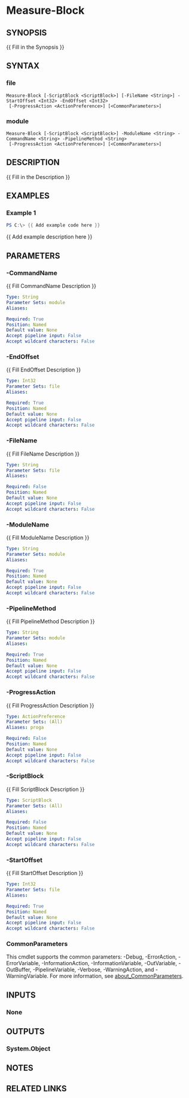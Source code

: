 ﻿---
external help file: PowerShellProTools.VSCode.dll-Help.xml
Module Name: PowerShellProTools.VSCode
online version:
schema: 2.0.0
---

# Measure-Block

## SYNOPSIS
{{ Fill in the Synopsis }}

## SYNTAX

### file
```
Measure-Block [-ScriptBlock <ScriptBlock>] [-FileName <String>] -StartOffset <Int32> -EndOffset <Int32>
 [-ProgressAction <ActionPreference>] [<CommonParameters>]
```

### module
```
Measure-Block [-ScriptBlock <ScriptBlock>] -ModuleName <String> -CommandName <String> -PipelineMethod <String>
 [-ProgressAction <ActionPreference>] [<CommonParameters>]
```

## DESCRIPTION
{{ Fill in the Description }}

## EXAMPLES

### Example 1
```powershell
PS C:\> {{ Add example code here }}
```

{{ Add example description here }}

## PARAMETERS

### -CommandName
{{ Fill CommandName Description }}

```yaml
Type: String
Parameter Sets: module
Aliases:

Required: True
Position: Named
Default value: None
Accept pipeline input: False
Accept wildcard characters: False
```

### -EndOffset
{{ Fill EndOffset Description }}

```yaml
Type: Int32
Parameter Sets: file
Aliases:

Required: True
Position: Named
Default value: None
Accept pipeline input: False
Accept wildcard characters: False
```

### -FileName
{{ Fill FileName Description }}

```yaml
Type: String
Parameter Sets: file
Aliases:

Required: False
Position: Named
Default value: None
Accept pipeline input: False
Accept wildcard characters: False
```

### -ModuleName
{{ Fill ModuleName Description }}

```yaml
Type: String
Parameter Sets: module
Aliases:

Required: True
Position: Named
Default value: None
Accept pipeline input: False
Accept wildcard characters: False
```

### -PipelineMethod
{{ Fill PipelineMethod Description }}

```yaml
Type: String
Parameter Sets: module
Aliases:

Required: True
Position: Named
Default value: None
Accept pipeline input: False
Accept wildcard characters: False
```

### -ProgressAction
{{ Fill ProgressAction Description }}

```yaml
Type: ActionPreference
Parameter Sets: (All)
Aliases: proga

Required: False
Position: Named
Default value: None
Accept pipeline input: False
Accept wildcard characters: False
```

### -ScriptBlock
{{ Fill ScriptBlock Description }}

```yaml
Type: ScriptBlock
Parameter Sets: (All)
Aliases:

Required: False
Position: Named
Default value: None
Accept pipeline input: False
Accept wildcard characters: False
```

### -StartOffset
{{ Fill StartOffset Description }}

```yaml
Type: Int32
Parameter Sets: file
Aliases:

Required: True
Position: Named
Default value: None
Accept pipeline input: False
Accept wildcard characters: False
```

### CommonParameters
This cmdlet supports the common parameters: -Debug, -ErrorAction, -ErrorVariable, -InformationAction, -InformationVariable, -OutVariable, -OutBuffer, -PipelineVariable, -Verbose, -WarningAction, and -WarningVariable. For more information, see [about_CommonParameters](http://go.microsoft.com/fwlink/?LinkID=113216).

## INPUTS

### None

## OUTPUTS

### System.Object
## NOTES

## RELATED LINKS
